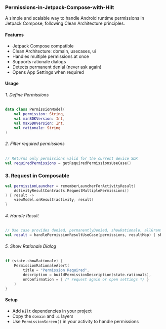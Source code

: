 ### Permissions-in-Jetpack-Compose-with-Hilt
A simple and scalable way to handle Android runtime permissions in Jetpack Compose, following Clean Architecture principles.
#### Features
- Jetpack Compose compatible
- Clean Architecture: domain, usecases, ui
- Handles multiple permissions at once
- Supports rationale dialogs
- Detects permanent denial (never ask again)
- Opens App Settings when required

#### Usage
###### 1. Define Permissions
```kotlin
data class PermissionModel(
    val permission: String,
    val minSDKVersion: Int,
    val maxSDKVersion: Int,
    val rationale: String
)
```
###### 2. Filter required permissions
```kotlin
// Returns only permissions valid for the current device SDK
val requiredPermissions = getRequiredPermissionsUseCase()
```
### 3. Request in Composable
```kotlin
val permissionLauncher = rememberLauncherForActivityResult(
    ActivityResultContracts.RequestMultiplePermissions()
) { result ->
    viewModel.onResult(activity, result)
}
```
###### 4. Handle Result
```kotlin
// Use case provides denied, permanentlyDenied, showRationale, allGranted
val result = handlePermissionResultUseCase(permissions, resultMap) { shouldShowRationale(it) }
```
###### 5. Show Rationale Dialog
```kotlin
if (state.showRationale) {
    PermissionRationaleAlert(
        title = "Permission Required",
        description = buildPermissionDescription(state.rationals),
        onConfirmation = { /* request again or open settings */ }
    )
}
```

#### Setup
- Add ```Hilt``` dependencies in your project
- Copy the ```domain``` and ```ui``` layers
- Use ```PermissionScreen()``` in your activity to handle permissions
